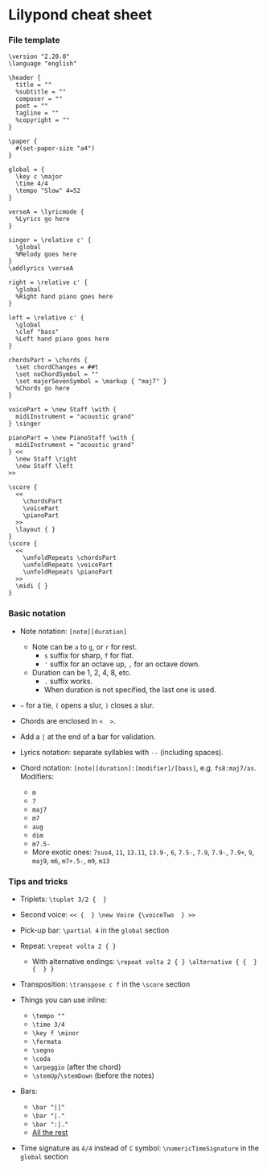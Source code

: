 Lilypond cheat sheet
====================

### File template
```
\version "2.20.0"
\language "english"

\header {
  title = ""
  %subtitle = ""
  composer = ""
  poet = ""
  tagline = ""
  %copyright = ""
}

\paper {
  #(set-paper-size "a4")
}

global = {
  \key c \major
  \time 4/4
  \tempo "Slow" 4=52
}

verseA = \lyricmode {
  %Lyrics go here
}

singer = \relative c' {
  \global
  %Melody goes here
}
\addlyrics \verseA

right = \relative c' {
  \global
  %Right hand piano goes here
}

left = \relative c' {
  \global
  \clef "bass"
  %Left hand piano goes here
}

chordsPart = \chords {
  \set chordChanges = ##t
  \set noChordSymbol = ""
  \set majorSevenSymbol = \markup { "maj7" }
  %Chords go here
}

voicePart = \new Staff \with {
  midiInstrument = "acoustic grand"
} \singer

pianoPart = \new PianoStaff \with {
  midiInstrument = "acoustic grand"
} <<
  \new Staff \right
  \new Staff \left
>>

\score {
  <<
    \chordsPart
    \voicePart
    \pianoPart
  >>
  \layout { }
}
\score {
  <<
    \unfoldRepeats \chordsPart
    \unfoldRepeats \voicePart
    \unfoldRepeats \pianoPart
  >>
  \midi { }
}
```


### Basic notation
* Note notation: `[note][duration]`
    * Note can be `a` to `g`, or `r` for rest.
        * `s` suffix for sharp, `f` for flat.
        * `'` suffix for an octave up, `,` for an octave down.
    * Duration can be 1, 2, 4, 8, etc.
        * `.` suffix works.
        * When duration is not specified, the last one is used.

* `~` for a tie, `(` opens a slur, `)` closes a slur.

* Chords are enclosed in `<  >`.

* Add a `|` at the end of a bar for validation.

* Lyrics notation: separate syllables with ` -- ` (including spaces).

* Chord notation: `[note][duration]:[modifier]/[bass]`, e.g. `fs8:maj7/as`. Modifiers:
    * `m`
    * `7` 
    * `maj7`
    * `m7`
    * `aug`
    * `dim`
    * `m7.5-`
    * More exotic ones: `7sus4`, `11`, `13.11`, `13.9-`, `6`, `7.5-`, `7.9`, `7.9-`, `7.9+`, `9`, `maj9`, `m6`, `m7+.5-`, `m9`, `m13`


### Tips and tricks

* Triplets: `\tuplet 3/2 {  }`

* Second voice: `<< {  } \new Voice {\voiceTwo  } >>`

* Pick-up bar: `\partial 4` in the `global` section

* Repeat: `\repeat volta 2 { }`
    * With alternative endings: `\repeat volta 2 { } \alternative { {  } {  } }`

* Transposition: `\transpose c f` in the `\score` section

* Things you can use inline:
    * `\tempo ""`
    * `\time 3/4`
    * `\key f \minor`
    * `\fermata`
    * `\segno`
    * `\coda`
    * `\arpeggio` (after the chord)
    * `\stemUp`/`\stemDown` (before the notes)

* Bars:
    * `\bar "||"`
    * `\bar "|."`
    * `\bar ":|."`
    * [All the rest](https://lilypond.org/doc/v2.19/Documentation/notation/bars)

* Time signature as `4/4` instead of `C` symbol: `\numericTimeSignature` in the `global` section